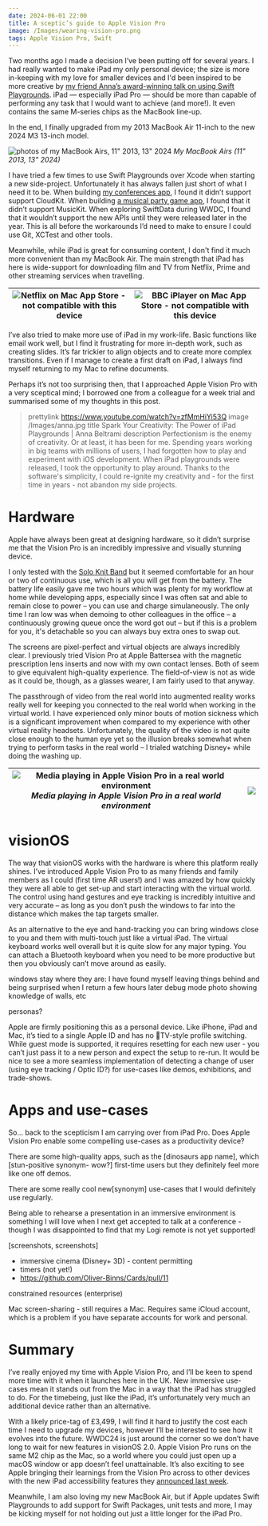 ```yaml
---
date: 2024-06-01 22:00
title: A sceptic’s guide to Apple Vision Pro
image: /Images/wearing-vision-pro.png
tags: Apple Vision Pro, Swift
---
```


Two months ago I made a decision I’ve been putting off for several years.
I had really wanted to make iPad my only personal device; the size is more in-keeping with my love for smaller devices and I'd been inspired to be more creative by [my friend Anna’s award-winning talk on using Swift Playgrounds](https://www.youtube.com/watch?v=zfMmHiYi53Q).
iPad — especially iPad Pro — should be more than capable of performing any task that I would want to achieve (and more!).
It even contains the same M-series chips as the MacBook line-up.

In the end, I finally upgraded from my 2013 MacBook Air 11-inch to the new 2024 M3 13-inch model.

![photos of my MacBook Airs, 11" 2013, 13" 2024](../../Images/macbook-airs.png)
_My MacBook Airs (11" 2013, 13" 2024)_

I have tried a few times to use Swift Playgrounds over Xcode when starting a new side-project.
Unfortunately it has always fallen just short of what I need it to be.
When building [my conferences app](https://github.com/Oliver-Binns/Conferences), I found it didn’t support support CloudKit.
When building [a musical party game app](https://github.com/Oliver-Binns/Crescendo), I found that it didn’t support MusicKit.
When exploring SwiftData during WWDC, I found that it wouldn’t support the new APIs until they were released later in the year.
This is all before the workarounds I’d need to make to ensure I could use Git, XCTest and other tools.

Meanwhile, while iPad is great for consuming content, I don't find it much more convenient than my MacBook Air.
The main strength that iPad has here is wide-support for downloading film and TV from Netflix, Prime and other streaming services when travelling.

|![Netflix on Mac App Store - not compatible with this device](../../Images/netflix-mac-appstore.png)|![BBC iPlayer on Mac App Store - not compatible with this device](../../Images/iplayer-mac-appstore.png)|
|-|-|

I’ve also tried to make more use of iPad in my work-life.
Basic functions like email work well, but I find it frustrating for more in-depth work, such as creating slides.
It’s far trickier to align objects and to create more complex transitions.
Even if I manage to create a first draft on iPad, I always find myself returning to my Mac to refine documents.

Perhaps it’s not too surprising then, that I approached Apple Vision Pro with a very sceptical mind; I borrowed one from a colleague for a week trial and summarised some of my thoughts in this post.

> prettylink https://www.youtube.com/watch?v=zfMmHiYi53Q
> image /Images/anna.jpg
> title Spark Your Creativity: The Power of iPad Playgrounds | Anna Beltrami
> description Perfectionism is the enemy of creativity. Or at least, it has been for me. Spending years working in big teams with millions of users, I had forgotten how to play and experiment with iOS development. When iPad playgrounds were released, I took the opportunity to play around. Thanks to the software's simplicity, I could re-ignite my creativity and - for the first time in years - not abandon my side projects.

# Hardware

Apple have always been great at designing hardware, so it didn’t surprise me that the Vision Pro is an incredibly impressive and visually stunning device.

I only tested with the [Solo Knit Band](https://www.apple.com/shop/product/MT073LL/A/apple-vision-pro-solo-knit-band-m) but it seemed comfortable for an hour or two of continuous use, which is all you will get from the battery.
The battery life easily gave me two hours which was plenty for my workflow at home while developing apps, especially since I was often sat and able to remain close to power – you can use and charge simulaneously.
The only time I ran low was when demoing to other colleagues in the office – a continuously growing queue once the word got out – but if this is a problem for you, it's detachable so you can always buy extra ones to swap out.

The screens are pixel-perfect and virtual objects are always incredibly clear.
I previously tried Vision Pro at Apple Battersea with the magnetic prescription lens inserts and now with my own contact lenses.
Both of seem to give equivalent high-quality experience.
The field-of-view is not as wide as it could be, though, as a glasses wearer, I am fairly used to that anyway.

The passthrough of video from the real world into augmented reality works really well for keeping you connected to the real world when working in the virtual world.
I have experienced only minor bouts of motion sickness which is a significant improvement when compared to my experience with other virtual reality headsets.
Unfortunately, the quality of the video is not quite close enough to the human eye yet so the illusion breaks somewhat when trying to perform tasks in the real world – I trialed watching Disney+ while doing the washing up.

|![Media playing in Apple Vision Pro in a real world environment](../../Images/disney.png)_Media playing in Apple Vision Pro in a real world environment_|![](../../Images/wearing-vision-pro.png)|
|-|-|

# visionOS

The way that visionOS works with the hardware is where this platform really shines.
I’ve introduced Apple Vision Pro to as many friends and family members as I could (first time AR users!) and I was amazed by how quickly they were all able to get set-up and start interacting with the virtual world.
The control using hand gestures and eye tracking is incredibly intuitive and very accurate – as long as you don’t push the windows to far into the distance which makes the tap targets smaller.

As an alternative to the eye and hand-tracking you can bring windows close to you and them with multi-touch just like a virtual iPad.
The virtual keyboard works well overall but it is quite slow for any major typing.
You can attach a Bluetooth keyboard when you need to be more productive but then you obviously can’t move around as easily.

windows stay where they are: I have found myself leaving things behind and being surprised when I return a few hours later
debug mode photo showing knowledge of walls, etc

personas?

Apple are firmly positioning this as a personal device.
Like iPhone, iPad and Mac, it’s tied to a single Apple ID and has no TV-style profile switching.
While guest mode is supported, it requires resetting for each new user - you can’t just pass it to a new person and expect the setup to re-run.
It would be nice to see a more seamless implementation of detecting a change of user (using eye tracking / Optic ID?) for use-cases like demos, exhibitions, and trade-shows.

# Apps and use-cases

So… back to the scepticism I am carrying over from iPad Pro. 
Does Apple Vision Pro enable some compelling use-cases as a productivity device?

There are some high-quality apps, such as the [dinosaurs app name], which [stun-positive synonym- wow?] first-time users but they definitely feel more like one off demos.

There are some really cool new[synonym] use-cases that I would definitely use regularly.

Being able to rehearse a presentation in an immersive environment is something I will love when I next get accepted to talk at a conference - though I was disappointed to find that my Logi remote is not yet supported!

[screenshots, screenshots]

- immersive cinema (Disney+ 3D) - content permitting
- timers (not yet!)
- https://github.com/Oliver-Binns/Cards/pull/11

constrained resources (enterprise)


Mac screen-sharing - still requires a Mac.
Requires same iCloud account, which is a problem if you have separate accounts for work and personal.

# Summary

I’ve really enjoyed my time with Apple Vision Pro, and I’ll be keen to spend more time with it when it launches here in the UK.
New immersive use-cases mean it stands out from the Mac in a way that the iPad has struggled to do.
For the timebeing, just like the iPad, it’s unfortunately very much an additional device rather than an alternative.

With a likely price-tag of £3,499, I will find it hard to justify the cost each time I need to upgrade my devices, however I’ll be interested to see how it evolves into the future.
WWDC24 is just around the corner so we don’t have long to wait for new features in visionOS 2.0.
Apple Vision Pro runs on the same M2 chip as the Mac, so a world where you could just open up a macOS window or app doesn’t feel unattainable.
It’s also exciting to see Apple bringing their learnings from the Vision Pro across to other devices with the new iPad accessibility features they [announced last week](https://www.apple.com/newsroom/2024/05/apple-announces-new-accessibility-features-including-eye-tracking/).

Meanwhile, I am also loving my new MacBook Air, but if Apple updates Swift Playgrounds to add support for Swift Packages, unit tests and more, I may be kicking myself for not holding out just a little longer for the iPad Pro.
